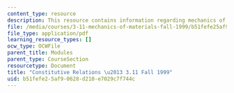 ```yaml
---
content_type: resource
description: This resource contains information regarding mechanics of materials.
file: /media/courses/3-11-mechanics-of-materials-fall-1999/b51fefe25af90628d210e7029c7f744c_MIT3_11F99_const.pdf
file_type: application/pdf
learning_resource_types: []
ocw_type: OCWFile
parent_title: Modules
parent_type: CourseSection
resourcetype: Document
title: "Constitutive Relations \u2013 3.11 Fall 1999"
uid: b51fefe2-5af9-0628-d210-e7029c7f744c
---
```


